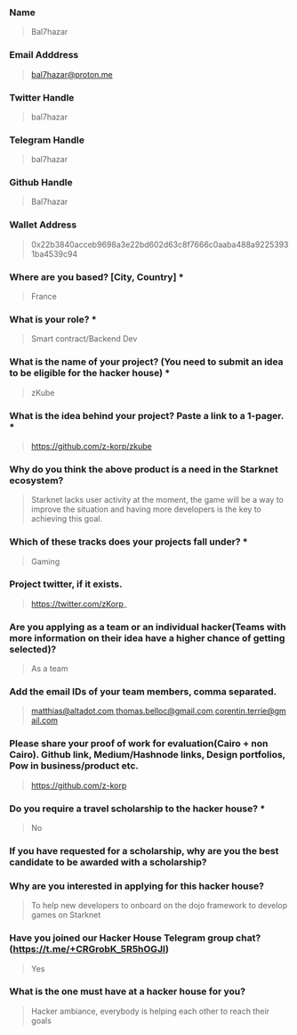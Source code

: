 ### Name
> Bal7hazar

### Email Adddress
> bal7hazar@proton.me

### Twitter Handle
> bal7hazar

### Telegram Handle
> bal7hazar

### Github Handle
> Bal7hazar

### Wallet Address
> 0x22b3840acceb9698a3e22bd602d63c8f7666c0aaba488a92253931ba4539c94

### Where are you based? [City, Country] *
> France

### What is your role? *
> Smart contract/Backend Dev

### What is the name of your project? (You need to submit an idea to be eligible for the hacker house) *
> zKube

### What is the idea behind your project? Paste a link to a 1-pager. *
> https://github.com/z-korp/zkube

### Why do you think the above product is a need in the Starknet ecosystem?
> Starknet lacks user activity at the moment, the game will be a way to improve the situation and having more developers is the key to achieving this goal.

### Which of these tracks does your projects fall under? *
> Gaming

### Project twitter, if it exists.
> https://twitter.com/zKorp_

### Are you applying as a team or an individual hacker(Teams with more information on their idea have a higher chance of getting selected)?
> As a team

### Add the email IDs of your team members, comma separated.
> matthias@altadot.com,thomas.belloc@gmail.com,corentin.terrie@gmail.com

### Please share your proof of work for evaluation(Cairo + non Cairo). Github link, Medium/Hashnode links, Design portfolios, Pow in business/product etc.
> https://github.com/z-korp

### Do you require a travel scholarship to the hacker house? *
> No

### If you have requested for a scholarship, why are you the best candidate to be awarded with a scholarship?

### Why are you interested in applying for this hacker house?
> To help new developers to onboard on the dojo framework to develop games on Starknet

### Have you joined our Hacker House Telegram group chat? (https://t.me/+CRGrobK_5R5hOGJl)
> Yes

### What is the one must have at a hacker house for you?
> Hacker ambiance, everybody is helping each other to reach their goals
